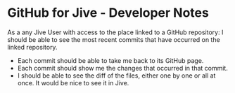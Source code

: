 GitHub for Jive - Developer Notes
=================================

As a any Jive User with access to the place linked to a GitHub repository:
I should be able to see the most recent commits that have occurred on the linked repository.
        <ul>
            <li>Each commit should be able to take me back to its GitHub page.</li>
            <li>Each commit should show me the changes that occurred in that commit.</li>
            <li>I should be able to see the diff of the files, either one by one or all at once. It would be nice to see it in Jive.</li>
        </ul>

